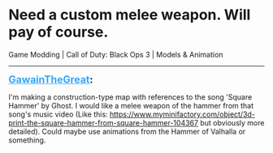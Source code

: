 # Need a custom melee weapon. Will pay of course.
Game Modding | Call of Duty: Black Ops 3 | Models & Animation

---
<strong style="font-size: 1.4em;"><span style="text-decoration: underline;text-decoration-color: #34a7f9;"><span style="color:#34a7f9;">GawainTheGreat</span></span>:</strong>

<p>I&#39;m making a construction-type map with references to the song &#39;Square Hammer&#39; by Ghost. I would like a melee weapon of the hammer from that song&#39;s music video (Like this: <a href="https://www.myminifactory.com/object/3d-print-the-square-hammer-from-square-hammer-104367">https://www.myminifactory.com/object/3d-print-the-square-hammer-from-square-hammer-104367</a> but obviously more detailed). Could maybe use animations from the Hammer of Valhalla or something.</p>
